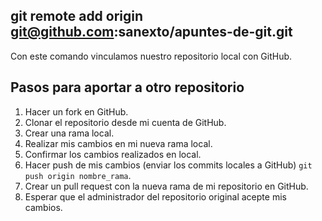 ## git remote add origin git@github.com:sanexto/apuntes-de-git.git
Con este comando vinculamos nuestro repositorio local con GitHub.

## Pasos para aportar a otro repositorio
1. Hacer un fork en GitHub.
2. Clonar el repositorio desde mi cuenta de GitHub.
3. Crear una rama local.
4. Realizar mis cambios en mi nueva rama local.
5. Confirmar los cambios realizados en local.
6. Hacer push de mis cambios (enviar los commits locales a GitHub) `git push origin nombre_rama`.
7. Crear un pull request con la nueva rama de mi repositorio en GitHub.
8. Esperar que el administrador del repositorio original acepte mis cambios.